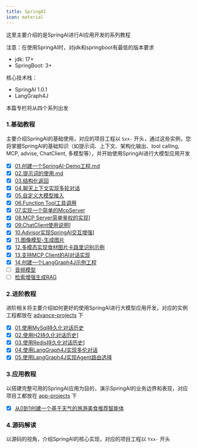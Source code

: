 ```yaml
---
title: SpringAI
icon: material
---
```


这里主要介绍的是SpringAI进行AI应用开发的系列教程

注意：在使用SpringAI时，对jdk和springboot有最低的版本要求

- jdk: 17+
- SpringBoot: 3+

核心技术栈：

- SpringAI 1.0.1
- LangGraph4J

本篇专栏将从四个系列出发

### 1.基础教程

主要介绍SpringAI的基础使用，对应的项目工程以 `Sxx-` 开头，通过这些实例，您将掌握SpringAI的基础知识（如提示词、上下文、架构化输出、tool calling, MCP, advise, ChatClient, 多模型等），并开始使用SpringAI进行大模型应用开发

- [x] [01.创建一个SpringAI-Demo工程.md](基础篇/01.创建一个SpringAI-Demo工程.md)
- [x] [02.提示词的使用.md](基础篇/02.提示词设置.md)
- [x] [03.结构化返回](基础篇/03.结构化返回.md)
- [x] [04.聊天上下文实现多轮对话](基础篇/04.聊天上下文.md)
- [x] [05.自定义大模型接入](基础篇/05.自定义大模型接入.md)
- [x] [06.Function Tool工具调用](基础篇/06.工具调用FunctionCalling.md)
- [x] [07.实现一个简单的McpServer](基础篇/07.实现一个简单的McpServer.md)
- [x] [08.MCP Server简单鉴权的实现](基础篇/08.MCP%20Server简单鉴权的实现.md)]
- [x] [09.ChatClient使用说明](基础篇/09.ChatClient使用说明.md)]
- [x] [10.Advisor实现SpringAI交互增强](基础篇/10.Advisor实现SpringAI交互增强.md)]
- [x] [11.图像模型-生成图片](基础篇/11.图像模型.md)
- [x] [12.多模态实现食材图片卡路里识别示例](基础篇/12.多模态实现食材图片卡路里识别示例.md)
- [x] [13.支持MCP Client的AI对话实现](基础篇/13.支持MCP%20Client的AI对话实现.md)
- [x] [14.创建一个LangGraph4J示例工程](基础篇/14.创建一个Langgraph4j实例工程.md)
- [ ] [音频模型](基础篇/12.音频模型.md)
- [ ] [检索增强生成RAG](基础篇/08.检索增强生成RAG.md)

### 2.进阶教程

进阶相关将主要介绍如何更好的使用SpringAI进行大模型应用开发，对应的实例工程都放在 [advance-projects](https://github.com/liuyueyi/spring-ai-demo/tree/master/advance-projects) 下

- [x] [01.使用MySql持久化对话历史](进阶篇/A01.使用MySql持久化对话历史.md)
- [x] [02.使用H2持久化对话历史](进阶篇/A02.使用H2持久化对话历史.md)]
- [x] [03.使用Redis持久化对话历史](进阶篇/A03.使用Redis持久化对话历史.md)]
- [x] [04.使用LangGraph4J实现多伦对话](进阶篇/A04.使用LangGraph4J实现多轮对话.md)
- [x] [05.使用LangGraph4J实现Agent路由选择](进阶篇/A05.使用LangGraph4J实现Agent路由选择.md)

### 3.应用教程


以搭建完整可用的SpringAI应用为目的，演示SpringAI的业务边界和表现，对应项目工都放在 [app-projects](https://github.com/liuyueyi/spring-ai-demo/tree/master/app-projects) 下

- [x] [从0到1创建一个基于天气的旅游美食推荐智能体](应用篇/D01.从0到1创建一个基于天气的旅游美食推荐智能体.md) 


### 4.源码解读

以源码的视角，介绍SpringAI的核心实现，对应的项目工程以 `Yxx-` 开头